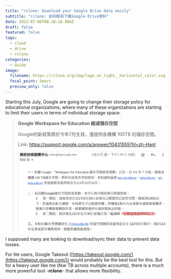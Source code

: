 ```yaml
---
title: "rclone: Download your Google Drive data easily"
subtitle: "rclone: 如何輕易下載Google Drive資料"
date: 2022-07-06T08:28:18.904Z
draft: false
featured: false
tags:
  - cloud
  - drive
  - rclone
categories:
  - Guide
image:
  filename: https://rclone.org/img/logo_on_light__horizontal_color.svg
  focal_point: Smart
  preview_only: false
---
```

Starting this July, Google are going to change their storage policy for educational organizations, where many of these organizations are starting to limit their users in terms of individual storage space.

> **Google Workspace for Education 縮減儲存空間**
>
> Google的新政策將於今年7月生效，僅提供各機構 100TB 的儲存空間。
>
> Link: <https://support.google.com/a/answer/10431555?hl=zh-Hant>

> ![](storage-policy.png)

I supposed many are looking to download/sync their data to prevent data losses.

For lite users, Google Takeout ([https://takeout.google.com/](https://takeout.google.com/)) would probably be the best tool for this. But for a heavy user like me (few TB across multiple accounts), there is a much more powerful tool -**rclone**- that allows more flexibility.

